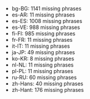 - bg-BG: 1141 missing phrases
- es-AR: 11 missing phrases
- es-ES: 1008 missing phrases
- es-VE: 988 missing phrases
- fi-FI: 985 missing phrases
- fr-FR: 11 missing phrases
- it-IT: 11 missing phrases
- ja-JP: 49 missing phrases
- ko-KR: 8 missing phrases
- nl-NL: 11 missing phrases
- pl-PL: 11 missing phrases
- ru-RU: 60 missing phrases
- zh-Hans: 40 missing phrases
- zh-Hant: 176 missing phrases
